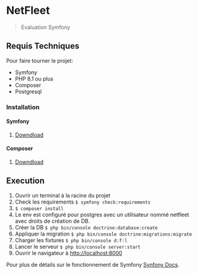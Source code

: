 # NetFleet

> Evaluation Symfony

## Requis Techniques
Pour faire tourner le projet:
* Symfony 
* PHP 8.1 ou plus
* Composer
* Postgresql

### Installation
#### Symfony
1. [Downdload](https://symfony.com/download)


#### Composer
1. [Downdload](https://getcomposer.org/)


## Execution

1. Ouvrir un terminal à la racine du projet
2. Check les requirements `$ symfony check:requirements`
3. `$ composer install`
4. Le env est configuré pour postgres avec un utilisateur nommé netfleet avec droits de création de DB.
5. Créer la DB `$ php bin/console doctrine:database:create`
6. Appliquer la migration `$ php bin/console doctrine:migrations:migrate`
7. Charger les fixtures `$ php bin/console d:f:l`
8. Lancer le serveur `$ php bin/console server:start`
9. Ouvrir le navigateur à [http://localhost:8000](http://localhost:8000)


Pour plus de détails sur le fonctionnement de Symfony [Synfony Docs](https://symfony.com/doc/4.4//index.html).
